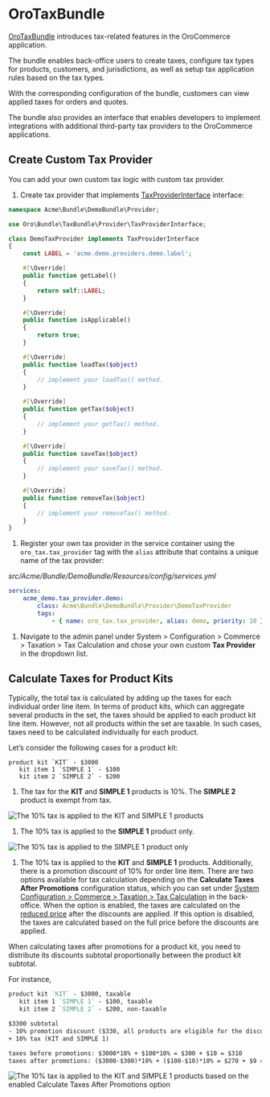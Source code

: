 <a id="bundle-docs-commerce-tax-bundle"></a>

# OroTaxBundle

<a href="https://github.com/oroinc/orocommerce/tree/master/src/Oro/Bundle/TaxBundle" target="_blank">OroTaxBundle</a> introduces tax-related features in the OroCommerce application.

The bundle enables back-office users to create taxes, configure tax types for products, customers, and jurisdictions, as well as setup tax application rules based on the tax types.

With the corresponding configuration of the bundle, customers can view applied taxes for orders and quotes.

The bundle also provides an interface that enables developers to implement integrations with additional third-party tax providers to the OroCommerce applications.

## Create Custom Tax Provider

You can add your own custom tax logic with custom tax provider.

1. Create tax provider that implements <a href="https://github.com/oroinc/orocommerce/blob/master/src/Oro/Bundle/TaxBundle/Provider/TaxProviderInterface.php" target="_blank">TaxProviderInterface</a> interface:

```php
namespace Acme\Bundle\DemoBundle\Provider;

use Oro\Bundle\TaxBundle\Provider\TaxProviderInterface;

class DemoTaxProvider implements TaxProviderInterface
{
    const LABEL = 'acme.demo.providers.demo.label';

    #[\Override]
    public function getLabel()
    {
        return self::LABEL;
    }

    #[\Override]
    public function isApplicable()
    {
        return true;
    }

    #[\Override]
    public function loadTax($object)
    {
        // implement your loadTax() method.
    }

    #[\Override]
    public function getTax($object)
    {
        // implement your getTax() method.
    }

    #[\Override]
    public function saveTax($object)
    {
        // implement your saveTax() method.
    }

    #[\Override]
    public function removeTax($object)
    {
        // implement your removeTax() method.
    }
}
```

1. Register your own tax provider in the service container using the `oro_tax.tax_provider` tag with the `alias` attribute that contains a unique name of the tax provider:

*src/Acme/Bundle/DemoBundle/Resources/config/services.yml*
```yaml
services:
    acme_demo.tax_provider.demo:
        class: Acme\Bundle\DemoBundle\Provider\DemoTaxProvider
        tags:
            - { name: oro_tax.tax_provider, alias: demo, priority: 10 }
```

1. Navigate to the admin panel under System > Configuration > Commerce > Taxation > Tax Calculation and chose your own custom **Tax Provider** in the dropdown list.

<a id="bundle-docs-commerce-tax-bundle-kits"></a>

## Calculate Taxes for Product Kits

Typically, the total tax is calculated by adding up the taxes for each individual order line item. In terms of product kits, which can aggregate several products in the set, the taxes should be applied to each product kit line item. However, not all products within the set are taxable. In such cases, taxes need to be calculated individually for each product.

Let’s consider the following cases for a product kit:

```none
product kit `KIT` - $3000
   kit item 1 `SIMPLE 1` - $100
   kit item 2 `SIMPLE 2` - $200
```

1. The tax for the **KIT** and **SIMPLE 1** products is 10%. The **SIMPLE 2** product is exempt from tax.

![The 10% tax is applied to the KIT and SIMPLE 1 products](img/backend/tax/tax-kit-case1.png)
1. The 10% tax is applied to the **SIMPLE 1** product only.

![The 10% tax is applied to the SIMPLE 1 product only](img/backend/tax/tax-kit-case2.png)
1. The 10% tax is applied to the **KIT** and **SIMPLE 1** products. Additionally, there is a promotion discount of 10% for order line item. There are two options available for tax calculation depending on the **Calculate Taxes After Promotions** configuration status, which you can set under [System Configuration > Commerce > Taxation > Tax Calculation](../../../user/back-office/system/configuration/commerce/taxation/tax-calculation.md#user-guide-taxes-tax-configuration) in the back-office. When the option is enabled, the taxes are calculated on the [reduced price](../../../user/back-office/marketing/promotions/promotions/index.md#user-guide-marketing-promotions) after the discounts are applied. If this option is disabled, the taxes are calculated based on the full price before the discounts are applied.

When calculating taxes after promotions for a product kit, you need to distribute its discounts subtotal proportionally between the product kit subtotal.

For instance,

```rst
product kit `KIT` - $3000, taxable
   kit item 1 `SIMPLE 1` - $100, taxable
   kit item 2 `SIMPLE 2` - $200, non-taxable

$3300 subtotal
- 10% promotion discount ($330, all products are eligible for the discount)
+ 10% tax (KIT and SIMPLE 1)

taxes before promotions: $3000*10% + $100*10% = $300 + $10 = $310
taxes after promotions: ($3000-$300)*10% + ($100-$10)*10% = $270 + $9 = $279
```

![The 10% tax is applied to the KIT and SIMPLE 1 products based on the enabled Calculate Taxes After Promotions option](img/backend/tax/tax-kit-case3.png)
<!-- Frontend -->
